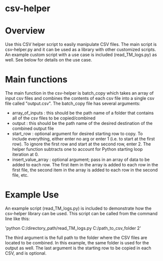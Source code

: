 # csv-helper

# Overview
Use this CSV helper script to easily manipulate CSV files.  The main script is csv-helper.py and it can be used as a library with other customized scripts.  An example custom script with a use case is included (read_TM_logs.py) as well.  See below for details on the use case.

# Main functions
The main function in the csv-helper is batch_copy which takes an array of input csv files and combines the contents of each csv file into a single csv file called "output.csv".  The batch_copy file has several arguments:
* array_of_inputs : this should be the path name of a folder that contains all of the csv files to be copied/combined
* output : this should be the path name of the desired destination of the combined output file
* start_row : optional argument for desired starting row to copy. To include everything, either enter no arg or enter 1 (i.e. to start at the first row). To ignore the first row and start at the second row, enter 2. The helper function subtracts one to account for Python starting loop iteration at 0.
* insert_value_array : optional argument; pass in an array of data to be added to each row. The first item in the array is added to each row in the first file, the second item in the array is added to each row in the second file, etc.

# Example Use
An example script (read_TM_logs.py) is included to demonstrate how the csv-helper library can be used.  This script can be called from the command line like this:

'python C:/directory_path/read_TM_logs.py C:/path_to_csv_folder 2'

The third argument is the full path to the folder where the CSV files are located to be combined.  In this example, the same folder is used for the output as well.  The last argument is the starting row to be copied in each CSV, and is optional.

